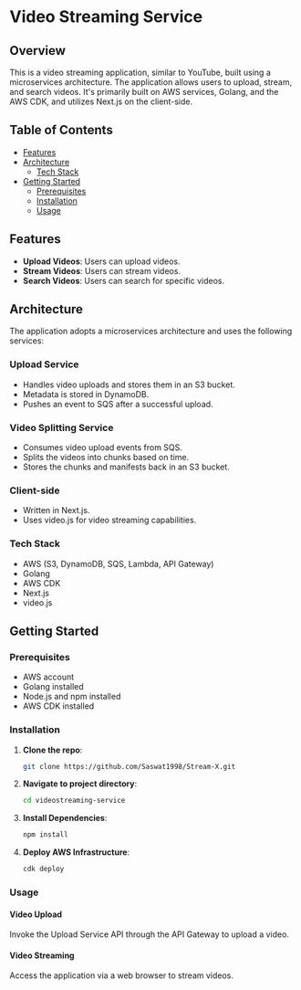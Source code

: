 # Video Streaming Service

## Overview

This is a video streaming application, similar to YouTube, built using a microservices architecture. The application allows users to upload, stream, and search videos. It's primarily built on AWS services, Golang, and the AWS CDK, and utilizes Next.js on the client-side.

## Table of Contents

- [Features](#features)
- [Architecture](#architecture)
  - [Tech Stack](#tech-stack)
- [Getting Started](#getting-started)
  - [Prerequisites](#prerequisites)
  - [Installation](#installation)
  - [Usage](#usage)

## Features

- **Upload Videos**: Users can upload videos.
- **Stream Videos**: Users can stream videos.
- **Search Videos**: Users can search for specific videos.

## Architecture

The application adopts a microservices architecture and uses the following services:

### Upload Service
- Handles video uploads and stores them in an S3 bucket.
- Metadata is stored in DynamoDB.
- Pushes an event to SQS after a successful upload.

### Video Splitting Service
- Consumes video upload events from SQS.
- Splits the videos into chunks based on time.
- Stores the chunks and manifests back in an S3 bucket.

### Client-side
- Written in Next.js.
- Uses video.js for video streaming capabilities.

### Tech Stack
- AWS (S3, DynamoDB, SQS, Lambda, API Gateway)
- Golang
- AWS CDK
- Next.js
- video.js

## Getting Started

### Prerequisites
- AWS account
- Golang installed
- Node.js and npm installed
- AWS CDK installed

### Installation

1. **Clone the repo**:
    ```bash
    git clone https://github.com/Saswat1998/Stream-X.git
    ```

2. **Navigate to project directory**:
    ```bash
    cd videostreaming-service
    ```

3. **Install Dependencies**:
    ```bash
    npm install
    ```

4. **Deploy AWS Infrastructure**:
    ```bash
    cdk deploy
    ```

### Usage

#### Video Upload
Invoke the Upload Service API through the API Gateway to upload a video.

#### Video Streaming
Access the application via a web browser to stream videos.


